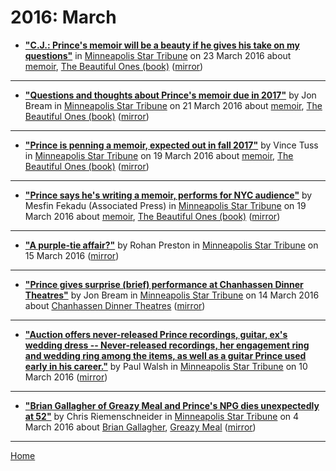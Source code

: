 # 2016: March

 - [**"C.J.: Prince's memoir will be a beauty if he gives his take on my questions"**](http://www.startribune.com/c-j-prince-s-memoir-will-be-a-beauty-if-he-gives-his-take-on-my-questions/373295271/) in [Minneapolis Star Tribune](http://www.startribune.com/) on 23 March 2016 about [memoir](../../topics/memoir/index.md), [The Beautiful Ones (book)](../../topics/book/the-beautiful-ones/index.md) ([mirror](https://web.archive.org/web/*/http://www.startribune.com/c-j-prince-s-memoir-will-be-a-beauty-if-he-gives-his-take-on-my-questions/373295271/))

----

 - [**"Questions and thoughts about Prince's memoir due in 2017"**](http://www.startribune.com/questions-and-thoughts-about-prince-s-memoir-due-in-2017/372901571/) by Jon Bream in [Minneapolis Star Tribune](http://www.startribune.com/) on 21 March 2016 about [memoir](../../topics/memoir/index.md), [The Beautiful Ones (book)](../../topics/book/the-beautiful-ones/index.md) ([mirror](https://web.archive.org/web/*/http://www.startribune.com/questions-and-thoughts-about-prince-s-memoir-due-in-2017/372901571/))

----

 - [**"Prince is penning a memoir, expected out in fall 2017"**](http://www.startribune.com/prince-is-penning-a-memoir-expected-out-in-2017/372624071/) by Vince Tuss in [Minneapolis Star Tribune](http://www.startribune.com/) on 19 March 2016 about [memoir](../../topics/memoir/index.md), [The Beautiful Ones (book)](../../topics/book/the-beautiful-ones/index.md) ([mirror](https://web.archive.org/web/*/http://www.startribune.com/prince-is-penning-a-memoir-expected-out-in-2017/372624071/))

----

 - [**"Prince says he's writing a memoir, performs for NYC audience"**](http://www.startribune.com/pop-star-prince-writing-a-memoir-to-be-released-next-year/372627011/) by Mesfin Fekadu (Associated Press) in [Minneapolis Star Tribune](http://www.startribune.com/) on 19 March 2016 about [memoir](../../topics/memoir/index.md), [The Beautiful Ones (book)](../../topics/book/the-beautiful-ones/index.md) ([mirror](https://web.archive.org/web/*/http://www.startribune.com/pop-star-prince-writing-a-memoir-to-be-released-next-year/372627011/))

----

 - [**"A purple-tie affair?"**](http://www.startribune.com/a-purple-tie-affair/372125381/) by Rohan Preston in [Minneapolis Star Tribune](http://www.startribune.com/) on 15 March 2016 ([mirror](https://web.archive.org/web/*/http://www.startribune.com/a-purple-tie-affair/372125381/))

----

 - [**"Prince gives surprise (brief) performance at Chanhassen Dinner Theatres"**](http://www.startribune.com/prince-gives-surprise-brief-performance-at-chanhassen-dinner-theatres/371944961/) by Jon Bream in [Minneapolis Star Tribune](http://www.startribune.com/) on 14 March 2016 about [Chanhassen Dinner Theatres](../../topics/chanhassen-dinner-theatres/index.md) ([mirror](https://web.archive.org/web/*/http://www.startribune.com/prince-gives-surprise-brief-performance-at-chanhassen-dinner-theatres/371944961/))

----

 - [**"Auction offers never-released Prince recordings, guitar, ex's wedding dress -- Never-released recordings, her engagement ring and wedding ring among the items, as well as a guitar Prince used early in his career."**](http://www.startribune.com/prince-s-ex-wife-first-manager-putting-prized-memorabilia-up-for-auction/371654961/) by Paul Walsh in [Minneapolis Star Tribune](http://www.startribune.com/) on 10 March 2016 ([mirror](https://web.archive.org/web/*/http://www.startribune.com/prince-s-ex-wife-first-manager-putting-prized-memorabilia-up-for-auction/371654961/))

----

 - [**"Brian Gallagher of Greazy Meal and Prince's NPG dies unexpectedly at 52"**](http://www.startribune.com/brian-gallagher-of-greazy-meal-and-prince-s-npg-dies-unexpectedly-at-52/371095321/) by Chris Riemenschneider in [Minneapolis Star Tribune](http://www.startribune.com/) on 4 March 2016 about [Brian Gallagher](../../topics/brian-gallagher/index.md), [Greazy Meal](../../topics/greazy-meal/index.md) ([mirror](https://web.archive.org/web/*/http://www.startribune.com/brian-gallagher-of-greazy-meal-and-prince-s-npg-dies-unexpectedly-at-52/371095321/))

----

[Home](./)

